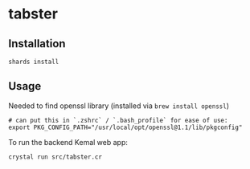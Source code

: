 # tabster

## Installation

```
shards install
```

## Usage

Needed to find openssl library (installed via `brew install openssl`)

```
# can put this in `.zshrc` / `.bash_profile` for ease of use:
export PKG_CONFIG_PATH="/usr/local/opt/openssl@1.1/lib/pkgconfig"
```

To run the backend Kemal web app:

```
crystal run src/tabster.cr
```
